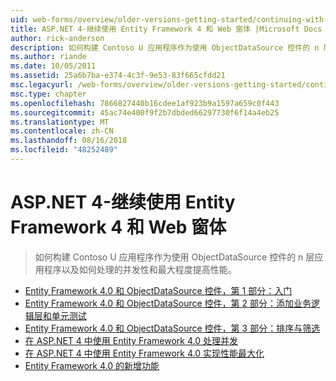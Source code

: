 ```yaml
---
uid: web-forms/overview/older-versions-getting-started/continuing-with-ef/index
title: ASP.NET 4-继续使用 Entity Framework 4 和 Web 窗体 |Microsoft Docs
author: rick-anderson
description: 如何构建 Contoso U 应用程序作为使用 ObjectDataSource 控件的 n 层应用程序以及如何处理的并发性和最大程度提高性能。
ms.author: riande
ms.date: 10/05/2011
ms.assetid: 25a6b7ba-e374-4c3f-9e53-83f665cfdd21
msc.legacyurl: /web-forms/overview/older-versions-getting-started/continuing-with-ef
msc.type: chapter
ms.openlocfilehash: 7866827440b16cdee1af923b9a1597a659c0f443
ms.sourcegitcommit: 45ac74e400f9f2b7dbded66297730f6f14a4eb25
ms.translationtype: MT
ms.contentlocale: zh-CN
ms.lasthandoff: 08/16/2018
ms.locfileid: "48252489"
---
```

<a name="aspnet-4---continuing-with-entity-framework-4-and-web-forms"></a>ASP.NET 4-继续使用 Entity Framework 4 和 Web 窗体
====================
> 如何构建 Contoso U 应用程序作为使用 ObjectDataSource 控件的 n 层应用程序以及如何处理的并发性和最大程度提高性能。


- [Entity Framework 4.0 和 ObjectDataSource 控件，第 1 部分：入门](using-the-entity-framework-and-the-objectdatasource-control-part-1-getting-started.md)
- [Entity Framework 4.0 和 ObjectDataSource 控件，第 2 部分：添加业务逻辑层和单元测试](using-the-entity-framework-and-the-objectdatasource-control-part-2-adding-a-business-logic-layer-and-unit-tests.md)
- [Entity Framework 4.0 和 ObjectDataSource 控件，第 3 部分：排序与筛选](using-the-entity-framework-and-the-objectdatasource-control-part-3-sorting-and-filtering.md)
- [在 ASP.NET 4 中使用 Entity Framework 4.0 处理并发](handling-concurrency-with-the-entity-framework-in-an-asp-net-web-application.md)
- [在 ASP.NET 4 中使用 Entity Framework 4.0 实现性能最大化](maximizing-performance-with-the-entity-framework-in-an-asp-net-web-application.md)
- [Entity Framework 4.0 的新增功能](what-s-new-in-the-entity-framework-4.md)
